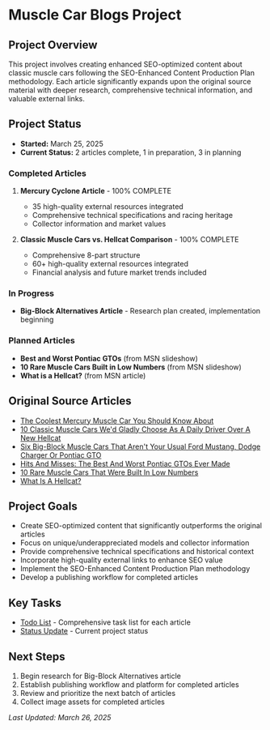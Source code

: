 # Muscle Car Blogs Project

## Project Overview
This project involves creating enhanced SEO-optimized content about classic muscle cars following the SEO-Enhanced Content Production Plan methodology. Each article significantly expands upon the original source material with deeper research, comprehensive technical information, and valuable external links.

## Project Status
- **Started:** March 25, 2025
- **Current Status:** 2 articles complete, 1 in preparation, 3 in planning

### Completed Articles
1. **Mercury Cyclone Article** - 100% COMPLETE
   - 35 high-quality external resources integrated
   - Comprehensive technical specifications and racing heritage
   - Collector information and market values

2. **Classic Muscle Cars vs. Hellcat Comparison** - 100% COMPLETE
   - Comprehensive 8-part structure
   - 60+ high-quality external resources integrated
   - Financial analysis and future market trends included

### In Progress
- **Big-Block Alternatives Article** - Research plan created, implementation beginning

### Planned Articles
- **Best and Worst Pontiac GTOs** (from MSN slideshow)
- **10 Rare Muscle Cars Built in Low Numbers** (from MSN slideshow)
- **What is a Hellcat?** (from MSN article)

## Original Source Articles
- [The Coolest Mercury Muscle Car You Should Know About](https://www.msn.com/en-us/autos/enthusiasts/the-coolest-mercury-muscle-car-you-should-know-about/ar-AA1sY6Bc)
- [10 Classic Muscle Cars We'd Gladly Choose As A Daily Driver Over A New Hellcat](https://www.msn.com/en-us/autos/enthusiasts/10-classic-muscle-cars-we-d-gladly-choose-as-a-daily-driver-over-a-new-hellcat/ss-AA1BuBbs)
- [Six Big-Block Muscle Cars That Aren't Your Usual Ford Mustang, Dodge Charger Or Pontiac GTO](https://www.msn.com/en-us/autos/classic-cars/six-big-block-muscle-cars-that-aren-t-your-usual-ford-mustang-dodge-charger-or-pontiac-gto/ar-AA1At6G9)
- [Hits And Misses: The Best And Worst Pontiac GTOs Ever Made](https://www.msn.com/en-us/autos/enthusiasts/hits-and-misses-the-best-and-worst-pontiac-gtos-ever-made/ss-AA1uEXwi)
- [10 Rare Muscle Cars That Were Built In Low Numbers](https://www.msn.com/en-us/autos/enthusiasts/10-rare-muscle-cars-that-were-built-in-low-numbers/ss-AA1ABWjB)
- [What Is A Hellcat?](https://www.msn.com/en-us/autos/news/what-is-a-hellcat/ar-AA1qlR8u)

## Project Goals
- Create SEO-optimized content that significantly outperforms the original articles
- Focus on unique/underappreciated models and collector information
- Provide comprehensive technical specifications and historical context
- Incorporate high-quality external links to enhance SEO value
- Implement the SEO-Enhanced Content Production Plan methodology
- Develop a publishing workflow for completed articles

## Key Tasks
- [Todo List](todo_list.md) - Comprehensive task list for each article
- [Status Update](../../knowledge/content_creation/muscle_car_blogs/status_update.md) - Current project status

## Next Steps
1. Begin research for Big-Block Alternatives article
2. Establish publishing workflow and platform for completed articles
3. Review and prioritize the next batch of articles
4. Collect image assets for completed articles

*Last Updated: March 26, 2025*